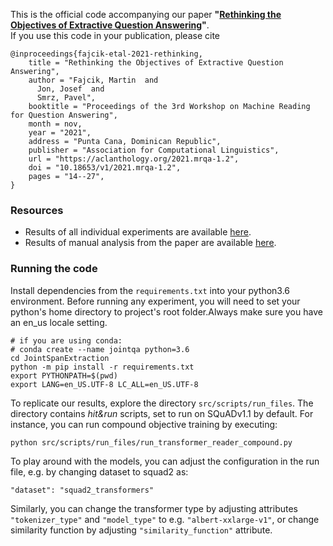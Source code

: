 This is the official code accompanying our paper __"[Rethinking the Objectives of Extractive Question Answering](https://arxiv.org/abs/2008.12804)"__.  
If you use this code in your publication, please cite
```
@inproceedings{fajcik-etal-2021-rethinking,
    title = "Rethinking the Objectives of Extractive Question Answering",
    author = "Fajcik, Martin  and
      Jon, Josef  and
      Smrz, Pavel",
    booktitle = "Proceedings of the 3rd Workshop on Machine Reading for Question Answering",
    month = nov,
    year = "2021",
    address = "Punta Cana, Dominican Republic",
    publisher = "Association for Computational Linguistics",
    url = "https://aclanthology.org/2021.mrqa-1.2",
    doi = "10.18653/v1/2021.mrqa-1.2",
    pages = "14--27",
}
```

### Resources
* Results of all individual experiments are available [here](https://docs.google.com/spreadsheets/d/1_X1hrzrx31PKV-rIKqPlJJfqeH9I5KWeEQvLRzY9nXU/edit?usp=sharing).
* Results of manual analysis from the paper are available [here](https://docs.google.com/spreadsheets/d/1yYCWWLc40WlB-jUNf91oRIom6Pt57Iz73QMhpbwUyCY/edit?usp=sharing).



### Running the code

Install dependencies from the `requirements.txt` into your python3.6 environment.
Before running any experiment, you will need to set your python's home directory to project's root folder.Always make sure you have an en_us locale setting.
```
# if you are using conda:
# conda create --name jointqa python=3.6
cd JointSpanExtraction
python -m pip install -r requirements.txt
export PYTHONPATH=$(pwd)
export LANG=en_US.UTF-8 LC_ALL=en_US.UTF-8
```

To replicate our results, explore the directory `src/scripts/run_files`. The directory contains _hit&run_ scripts, set to run on SQuADv1.1 by default. For instance, you can run compound objective training by executing:
```
python src/scripts/run_files/run_transformer_reader_compound.py
```

To play around with the models, you can adjust the configuration in the run file, e.g. by changing dataset to squad2 as:
```
"dataset": "squad2_transformers"
```

Similarly, you can change the transformer type by adjusting attributes `"tokenizer_type"` and `"model_type"` to e.g. `"albert-xxlarge-v1"`, or change similarity function by 
adjusting `"similarity_function"` attribute.


